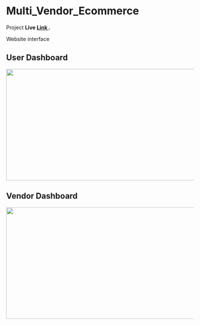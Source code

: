 # Multi_Vendor_Ecommerce
Project <b> Live <a href="https://elearningproject.pythonanywhere.com/" target="_blank"> Link </a>. </b>
<p>Website interface</p>

## User Dashboard
<img src="https://i.postimg.cc/XNTtNK9K/Screenshot-27.png" width="600" height="300">

## Vendor Dashboard
<img src="https://i.postimg.cc/XYnHXsq5/Screenshot-26.png" width="600" height="300">
